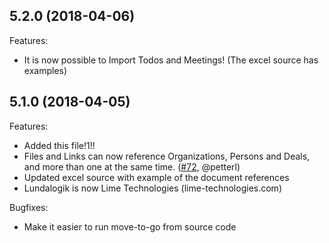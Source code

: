 ## 5.2.0 (2018-04-06)

Features:

 - It is now possible to Import Todos and Meetings! (The excel source has examples)

## 5.1.0 (2018-04-05)

Features:

 - Added this file!1!!
 - Files and Links can now reference Organizations, Persons and Deals, and more than one at the same time. ([#72](https://github.com/Lundalogik/move-to-go/pull/72), @petterl)
 - Updated excel source with example of the document references
 - Lundalogik is now Lime Technologies (lime-technologies.com)

Bugfixes:

 - Make it easier to run move-to-go from source code